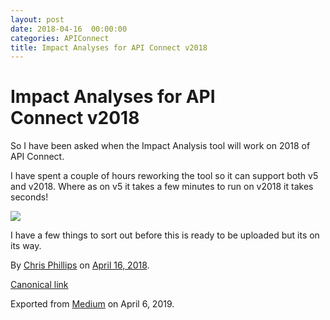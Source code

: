 ```yaml
---
layout: post
date: 2018-04-16  00:00:00
categories: APIConnect
title: Impact Analyses for API Connect v2018
---
```

# Impact Analyses for API Connect v2018 

So I have been asked when the Impact Analysis tool will work on 2018 of
API Connect.

I have spent a couple of hours reworking the tool so it can support both
v5 and v2018. Where as on v5 it takes a few minutes to run on v2018 it
takes seconds!

![](https://cdn-images-1.medium.com/max/800/1*I_gb9oUydEaO1QP_VHRu9g.png)

I have a few things to sort out before this is ready to be uploaded but
its on its way.





By [Chris Phillips](https://medium.com/@cminion) on
[April 16, 2018](https://medium.com/p/a3fb85c43457).

[Canonical
link](https://medium.com/@cminion/initial-update-a3fb85c43457)

Exported from [Medium](https://medium.com) on April 6, 2019.
